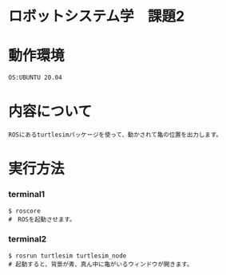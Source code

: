 # ロボットシステム学　課題2
##
# 動作環境
    OS:UBUNTU 20.04
# 内容について
    ROSにあるturtlesimパッケージを使って、動かされて亀の位置を出力します。
# 実行方法
### terminal1
    $ roscore  
    #　ROSを起動させます。
### terminal2
    $ rosrun turtlesim turtlesim_node
    # 起動すると、背景が青、真ん中に亀がいるウィンドウが開きます。
